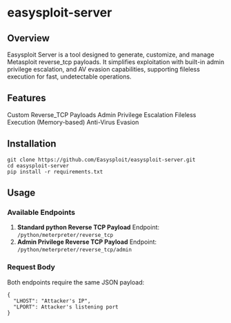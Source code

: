 # easysploit-server
## Overview
Easysploit Server is a tool designed to generate, customize, and manage Metasploit reverse_tcp payloads. It simplifies exploitation with built-in admin privilege escalation, and AV evasion capabilities, supporting fileless execution for fast, undetectable operations.

## Features
Custom Reverse_TCP Payloads
Admin Privilege Escalation
Fileless Execution (Memory-based)
Anti-Virus Evasion

## Installation
```
git clone https://github.com/Easysploit/easysploit-server.git  
cd easysploit-server  
pip install -r requirements.txt
```

## Usage
### Available Endpoints
1. **Standard python Reverse TCP Payload**
Endpoint: `/python/meterpreter/reverse_tcp`
2. **Admin Privilege Reverse TCP Payload**
Endpoint: `/python/meterpreter/reverse_tcp/admin`

### Request Body
Both endpoints require the same JSON payload:
```
{
  "LHOST": "Attacker's IP",
  "LPORT": Attacker's listening port
}
```
